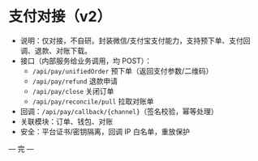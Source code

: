 # 支付对接（v2）

- 说明：仅对接，不自研。封装微信/支付宝支付能力，支持预下单、支付回调、退款、对账下载。
- 接口（内部服务给业务调用，均 POST）：
  - `/api/pay/unifiedOrder` 预下单（返回支付参数/二维码）
  - `/api/pay/refund` 退款申请
  - `/api/pay/close` 关闭订单
  - `/api/pay/reconcile/pull` 拉取对账单
- 回调：`/api/pay/callback/{channel}`（签名校验，幂等处理）
- 关联模块：订单、钱包、对账
- 安全：平台证书/密钥隔离，回调 IP 白名单，重放保护

— 完 —